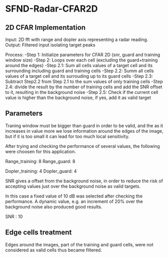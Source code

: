 # SFND-Radar-CFAR2D
## 2D CFAR Implementation
Input: 2D fft with range and dopler axis representing a radar reading.
Output: Filtered input isolating target peaks

Process:
  -Step 1: Initialize parameters for CFAR 2D (snr, guard and training window size)
  -Step 2: Loops over each cell (excluding the guard+training around the edges)
    -Step 2.1: Sum all cells values of a target cell and its surrounding including guard and training cells
    -Step 2.2: Summ all cells values of a target cell and its surrouding up to its guard cells
    -Step 2.3: Subtract Step2.2 from Step 2.1 to the sum values of only training cells
    -Step 2.4: divide the result by the number of training cells and add the SNR offset to it, resulting in the background noise
    -Step 2.5: Check if the current cell value is higher than the background noise, if yes, add it as valid target
    
## Parameters

Traning window must be bigger than guard in order to be valid, and the as it increases in value more we lose information around the edges of the image, but if it is too small it can lead for too much local sensitivity.

After trying and checking the performance of several values, the following were choosen for this application.

Range_training: 8
Range_guard: 8

Dopler_training: 4
Dopler_guard: 4

SNR gives a offset from the background noise, in order to reduce the risk of accepting values just over the background noise as valid targets.

In this case a fixed value of 10 dB was selected after checking the performance.
A dynamic value, e.g. an increment of 20% over the background noise also produced good results.

SNR : 10

## Edge cells treatment

Edges around the images, part of the training and guard cells, were not considered as valid cells thus became filtered.
